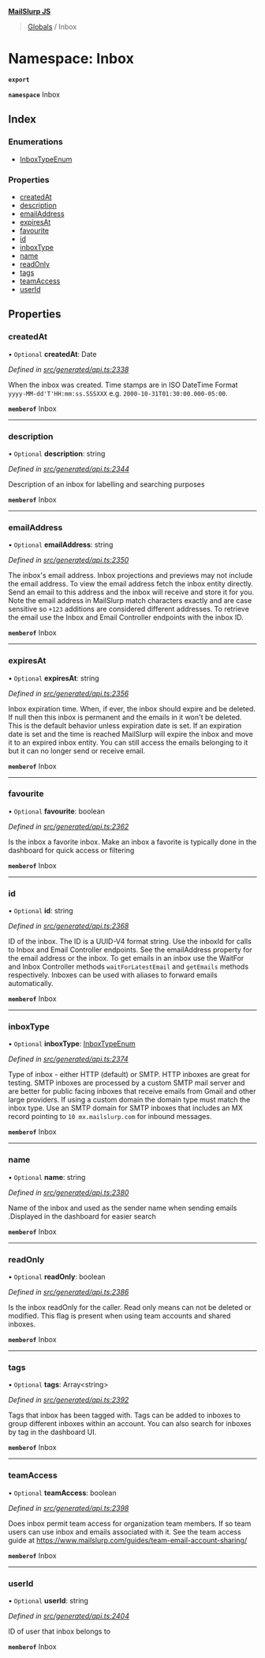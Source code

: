 **[MailSlurp JS](../README.md)**

> [Globals](../README.md) / Inbox

# Namespace: Inbox

**`export`** 

**`namespace`** Inbox

## Index

### Enumerations

* [InboxTypeEnum](../enums/inbox.inboxtypeenum.md)

### Properties

* [createdAt](inbox.md#createdat)
* [description](inbox.md#description)
* [emailAddress](inbox.md#emailaddress)
* [expiresAt](inbox.md#expiresat)
* [favourite](inbox.md#favourite)
* [id](inbox.md#id)
* [inboxType](inbox.md#inboxtype)
* [name](inbox.md#name)
* [readOnly](inbox.md#readonly)
* [tags](inbox.md#tags)
* [teamAccess](inbox.md#teamaccess)
* [userId](inbox.md#userid)

## Properties

### createdAt

• `Optional` **createdAt**: Date

*Defined in [src/generated/api.ts:2338](https://github.com/mailslurp/mailslurp-client/blob/d7397d3/src/generated/api.ts#L2338)*

When the inbox was created. Time stamps are in ISO DateTime Format `yyyy-MM-dd'T'HH:mm:ss.SSSXXX` e.g. `2000-10-31T01:30:00.000-05:00`.

**`memberof`** Inbox

___

### description

• `Optional` **description**: string

*Defined in [src/generated/api.ts:2344](https://github.com/mailslurp/mailslurp-client/blob/d7397d3/src/generated/api.ts#L2344)*

Description of an inbox for labelling and searching purposes

**`memberof`** Inbox

___

### emailAddress

• `Optional` **emailAddress**: string

*Defined in [src/generated/api.ts:2350](https://github.com/mailslurp/mailslurp-client/blob/d7397d3/src/generated/api.ts#L2350)*

The inbox's email address. Inbox projections and previews may not include the email address. To view the email address fetch the inbox entity directly. Send an email to this address and the inbox will receive and store it for you. Note the email address in MailSlurp match characters exactly and are case sensitive so `+123` additions are considered different addresses. To retrieve the email use the Inbox and Email Controller endpoints with the inbox ID.

**`memberof`** Inbox

___

### expiresAt

• `Optional` **expiresAt**: string

*Defined in [src/generated/api.ts:2356](https://github.com/mailslurp/mailslurp-client/blob/d7397d3/src/generated/api.ts#L2356)*

Inbox expiration time. When, if ever, the inbox should expire and be deleted. If null then this inbox is permanent and the emails in it won't be deleted. This is the default behavior unless expiration date is set. If an expiration date is set and the time is reached MailSlurp will expire the inbox and move it to an expired inbox entity. You can still access the emails belonging to it but it can no longer send or receive email.

**`memberof`** Inbox

___

### favourite

• `Optional` **favourite**: boolean

*Defined in [src/generated/api.ts:2362](https://github.com/mailslurp/mailslurp-client/blob/d7397d3/src/generated/api.ts#L2362)*

Is the inbox a favorite inbox. Make an inbox a favorite is typically done in the dashboard for quick access or filtering

**`memberof`** Inbox

___

### id

• `Optional` **id**: string

*Defined in [src/generated/api.ts:2368](https://github.com/mailslurp/mailslurp-client/blob/d7397d3/src/generated/api.ts#L2368)*

ID of the inbox. The ID is a UUID-V4 format string. Use the inboxId for calls to Inbox and Email Controller endpoints. See the emailAddress property for the email address or the inbox. To get emails in an inbox use the WaitFor and Inbox Controller methods `waitForLatestEmail` and `getEmails` methods respectively. Inboxes can be used with aliases to forward emails automatically.

**`memberof`** Inbox

___

### inboxType

• `Optional` **inboxType**: [InboxTypeEnum](../enums/inbox.inboxtypeenum.md)

*Defined in [src/generated/api.ts:2374](https://github.com/mailslurp/mailslurp-client/blob/d7397d3/src/generated/api.ts#L2374)*

Type of inbox - either HTTP (default) or SMTP. HTTP inboxes are great for testing. SMTP inboxes are processed by a custom SMTP mail server and are better for public facing inboxes that receive emails from Gmail and other large providers. If using a custom domain the domain type must match the inbox type. Use an SMTP domain for SMTP inboxes that includes an MX record pointing to `10 mx.mailslurp.com` for inbound messages.

**`memberof`** Inbox

___

### name

• `Optional` **name**: string

*Defined in [src/generated/api.ts:2380](https://github.com/mailslurp/mailslurp-client/blob/d7397d3/src/generated/api.ts#L2380)*

Name of the inbox and used as the sender name when sending emails .Displayed in the dashboard for easier search

**`memberof`** Inbox

___

### readOnly

• `Optional` **readOnly**: boolean

*Defined in [src/generated/api.ts:2386](https://github.com/mailslurp/mailslurp-client/blob/d7397d3/src/generated/api.ts#L2386)*

Is the inbox readOnly for the caller. Read only means can not be deleted or modified. This flag is present when using team accounts and shared inboxes.

**`memberof`** Inbox

___

### tags

• `Optional` **tags**: Array\<string>

*Defined in [src/generated/api.ts:2392](https://github.com/mailslurp/mailslurp-client/blob/d7397d3/src/generated/api.ts#L2392)*

Tags that inbox has been tagged with. Tags can be added to inboxes to group different inboxes within an account. You can also search for inboxes by tag in the dashboard UI.

**`memberof`** Inbox

___

### teamAccess

• `Optional` **teamAccess**: boolean

*Defined in [src/generated/api.ts:2398](https://github.com/mailslurp/mailslurp-client/blob/d7397d3/src/generated/api.ts#L2398)*

Does inbox permit team access for organization team members. If so team users can use inbox and emails associated with it. See the team access guide at https://www.mailslurp.com/guides/team-email-account-sharing/

**`memberof`** Inbox

___

### userId

• `Optional` **userId**: string

*Defined in [src/generated/api.ts:2404](https://github.com/mailslurp/mailslurp-client/blob/d7397d3/src/generated/api.ts#L2404)*

ID of user that inbox belongs to

**`memberof`** Inbox

